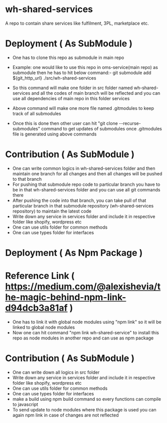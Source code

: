 # wh-shared-services

A repo to contain share services like fulfilment, 3PL, marketplace etc.

# Deployment ( As SubModule )

- One has to clone this repo as submodule in main repo
- Example: one would like to use this repo in oms-service(main repo) as submodule then he has to hit below command:-
  git submodule add ${git_http_url} ./src/wh-shared-services

- So this command will make one folder in src folder named wh-shared-services and all the codes of main branch will be reflected and you can use all dependencies of main repo in this folder services
- Above command will make one more file named .gitmodules to keep track of all submodules
- Once this is done then other user can hit "git clone --recurse-submodules" command to get updates of submodules once 
.gitmodules file is generated using above commands

# Contribution ( As SubModule )

- One can write common logics in wh-shared-services folder and then maintain one branch for all changes and then all changes will be pushed to that branch
- For pushing that submodule repo code to particular branch you have to be in that wh-shared-services folder and you can use all git commands there
- After pushing the code into that branch, you can take pull of that particular branch in that submodule repository (wh-shared-services repository) to maintain the latest code
- Write down any service in services folder and include it in respective folder like shopify, wordpress etc
- One can use utils folder for common methods
- One can use types folder for interfaces

# Deployment ( As Npm Package )
# Reference Link ( https://medium.com/@alexishevia/the-magic-behind-npm-link-d94dcb3a81af )

- One has to link it with global node modules using "npm link" so it will be linked to global node modules
- Now one can hit command "npm link wh-shared-service" to install this repo as node modules in another repo and can use as npm package

# Contribution ( As SubModule )

- One can write down all logics in src folder
- Write down any service in services folder and include it in respective folder like shopify, wordpress etc
- One can use utils folder for common methods
- One can use types folder for interfaces
- make a build using npm build command so every functions can compile to javascript
- To send update to node modules where this package is used you can again npm link in case of changes are not reflected
